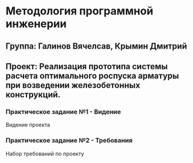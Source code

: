 # Методология программной инженерии

## Группа: Галинов Вячелсав, Крымин Дмитрий

## Проект: Реализация прототипа системы расчета оптимального роспуска арматуры при возведении железобетонных конструкций.

### Практическое задание №1 - Видение 
Видение проекта

### Практическое задание №2 - Требования
Набор требований по проекту